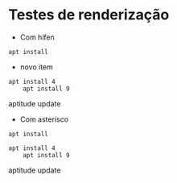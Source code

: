# Testes de renderização

- Com hífen
```
apt install
```

   - novo item

    apt install 4
        apt install 9

aptitude update

* Com asterísco
```
apt install
```

    apt install 4
        apt install 9

aptitude update


